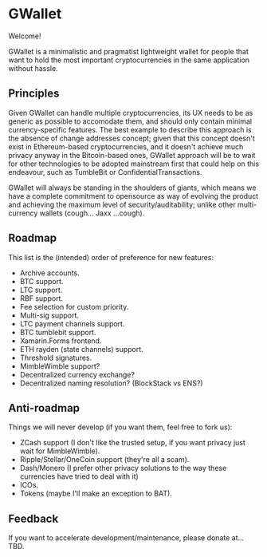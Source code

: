 # GWallet

Welcome!

GWallet is a minimalistic and pragmatist lightweight wallet for people that want to hold the most important cryptocurrencies in the same application without hassle.

## Principles

Given GWallet can handle multiple cryptocurrencies, its UX needs to be as generic as possible to accomodate them, and should only contain minimal currency-specific features. The best example to describe this approach is the absence of change addresses concept; given that this concept doesn't exist in Ethereum-based cryptocurrencies, and it doesn't achieve much privacy anyway in the Bitcoin-based ones, GWallet approach will be to wait for other technologies to be adopted mainstream first that could help on this endeavour, such as TumbleBit or ConfidentialTransactions.

GWallet will always be standing in the shoulders of giants, which means we have a complete commitment to opensource as way of evolving the product and achieving the maximum level of security/auditability; unlike other multi-currency wallets (cough... Jaxx ...cough).


## Roadmap

This list is the (intended) order of preference for new features:

- Archive accounts.
- BTC support.
- LTC support.
- RBF support.
- Fee selection for custom priority.
- Multi-sig support.
- LTC payment channels support.
- BTC tumblebit support.
- Xamarin.Forms frontend.
- ETH rayden (state channels) support.
- Threshold signatures.
- MimbleWimble support?
- Decentralized currency exchange?
- Decentralized naming resolution? (BlockStack vs ENS?)


## Anti-roadmap

Things we will never develop (if you want them, feel free to fork us):

- ZCash support (I don't like the trusted setup, if you want privacy just wait for MimbleWimble).
- Ripple/Stellar/OneCoin support (they're all a scam).
- Dash/Monero (I prefer other privacy solutions to the way these currencies have tried to deal with it)
- ICOs.
- Tokens (maybe I'll make an exception to BAT).


## Feedback

If you want to accelerate development/maintenance, please donate at... TBD.
